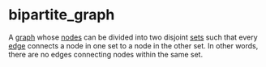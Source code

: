 # bipartite_graph

A [graph](mathematics/graph) whose [nodes](mathematics/node) can be divided into two disjoint [sets](mathematics/set) such that every [edge](mathematics/edge) connects a node in one set to a node in the other set. In other words, there are no edges connecting nodes within the same set.
